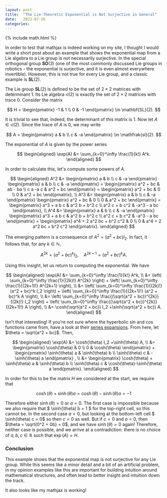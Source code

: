 ```yaml
---
layout: post
title:  "The Lie-Theoretic Exponential is Not Surjective in General"
date:   2022-07-26
categories: 
---
```


{% include math.html %}

In order to test that mathjax is indeed working on my site, I thought I would write a short post about an example that shows the exponential map from a Lie algebra to a Lie group is not necessarily surjective.
In the special orthogonal group $\mathbf{SO}(3)$ (one of the most commonly discussed Lie groups in robotics - the exponential is surjective, and it is even almost everywhere invertible).
However, this is not true for every Lie group, and a classic example is $\mathbf{SL}(2)$.

The Lie group $\mathbf{SL}(2)$ is defined to be the set of $2 \times 2$ matrices with determinant 1.
Its Lie algebra $\mathfrak{sl}(2)$ is exactly the set of $2 \times 2$ matrices with trace 0.
Consider the matrix

$$ H = \begin{pmatrix} -1 & 1 \\ 0 & -1 \end{pmatrix} \in \mathbf{SL}(2). $$

It is trivial to see that, indeed, the determinant of this matrix is 1.
Now let $A \in \mathfrak{sl(2)}$.
Since the trace of $A$ is 0, we may write

$$ A = \begin{pmatrix} a & b \\ c & -a \end{pmatrix} \in \mathfrak{sl}(2). $$

The exponential of $A$ is given by the power series

$$
\begin{aligned}
    \exp(A)
    &= \sum_{k=0}^\infty \frac{1}{k!} A^k.
\end{aligned}
$$

In order to calculate this, let's compute some powers of $A$.

$$
\begin{aligned}
    A^2
    &= \begin{pmatrix} a & b \\ c & -a \end{pmatrix}
    \begin{pmatrix} a & b \\ c & -a \end{pmatrix}
    = \begin{pmatrix} a^2 + bc & ab - ba \\ c a -a c & a^2 + bc \end{pmatrix}
    = \begin{pmatrix} a^2 + bc & 0 \\ 0 & a^2 + bc \end{pmatrix}, \\
    A^3
    &= \begin{pmatrix} a & b \\ c & -a \end{pmatrix} \begin{pmatrix} a^2 + bc & 0 \\ 0 & a^2 + bc \end{pmatrix}
    = \begin{pmatrix} a^3 + a b c & a^2 b + b^2 c \\ a^2 c + b c^2 & -a^3 - a bc \end{pmatrix}, \\
    A^4
    &= \begin{pmatrix} a & b \\ c & -a \end{pmatrix} \begin{pmatrix} a^3 + a b c & a^2 b + b^2 c \\ a^2 c + b c^2 & -a^3 - a bc \end{pmatrix}
    = \begin{pmatrix} a^4 + 2 a^2 bc + b^2 c^2  & 0 \\ 0 &  a^4 + 2 a^2 bc + b^2 c^2 \end{pmatrix}.
\end{aligned}
$$

The emerging pattern is a consequence of $A^2 = (a^2 + bc) I_2$.
In fact, it follows that, for any $k \in \mathbb{N}$,

$$ A^{2k} = (a^2 + bc)^k I_2, \quad A^{2k+1} = (a^2 + bc)^k A. $$

Using this insight, let us return to computing the exponential.
We have

$$
\begin{aligned}
    \exp(A)
    &= \sum_{k=0}^\infty \frac{1}{k!} A^k, \\
    &= \left( \sum_{k=0}^\infty \frac{1}{(2k)!} A^{2k} \right) + \left( \sum_{k=0}^\infty \frac{1}{(2k+1)!} A^{2k+1} \right), \\
    &= \left( \sum_{k=0}^\infty \frac{1}{(2k)!} (a^2 + bc)^k I_2 \right) + \left( \sum_{k=0}^\infty \frac{1}{(2k+1)!} (a^2 + bc)^k A \right), \\
    &= \left( \sum_{k=0}^\infty \frac{(\sqrt{a^2 + bc})^{2k}}{(2k)!}  I_2 \right) + \left( \sum_{k=0}^\infty \frac{(\sqrt{a^2 + bc})^{2k}}{(2k+1)!} A \right), \\
    &= \cosh(\sqrt{a^2 + bc})  I_2 +\sinh(\sqrt{a^2 + bc}) A.
\end{aligned}
$$

Isn't that interesting!
If you're not sure where the hyperbolic sin and cos functions came from, have a look at their [series expansions](https://en.wikipedia.org/wiki/Hyperbolic_functions#Taylor_series_expressions).
From here, let $\theta = \sqrt{a^2 + bc}$.
Then,

$$
\begin{aligned}
    \exp(A)
    &= \cosh(\theta)  I_2 +\sinh(\theta) A, \\
    &= \begin{pmatrix} \cosh(\theta) & 0 \\ 0 & \cosh(\theta) \end{pmatrix}
    + \begin{pmatrix} \sinh(\theta) a & \sinh(\theta) b \\ \sinh(\theta) c & -\sinh(\theta) a \end{pmatrix} , \\
    &= \begin{pmatrix} \cosh(\theta) + \sinh(\theta) a & \sinh(\theta) b \\ \sinh(\theta) c & \cosh(\theta)-\sinh(\theta) a \end{pmatrix}.
\end{aligned}
$$


In order for this to be the matrix $H$ we considered at the start, we require that 

$$\cosh(\theta) + \sinh(\theta) a = \cosh(\theta) - \sinh(\theta) a = -1$$

Therefore either $\sinh(\theta) = 0$ or $a = 0$.
The first case is impossible because we also require that $ \sinh(\theta) b = 1 $ for the top-right cell, so this cannot be.
In the second case $a = 0$, but looking at the bottom-left cell $ \sinh(\theta) c = 0$ so then $c = 0$ as well.
But if $c = 0$ and $a = 0$, then $\theta = \sqrt{0^2 + 0b} = 0$, and we have $\sinh(\theta) = 0$ again!
Therefore, neither case is possible, and we arrive at a contradiction: there is no choice of $a,b,c \in \mathbb{R}$ such that $\exp(A) = H$.

### Conclusion

This example shows that the exponential map is not surjective for any Lie group.
While this seems like a minor detail and a bit of an artificial problem, in my opinion examples like this are important for building intuition around mathematical structures, and often lead to better insight and intuition down the track.

It also looks like my mathjax is working!
